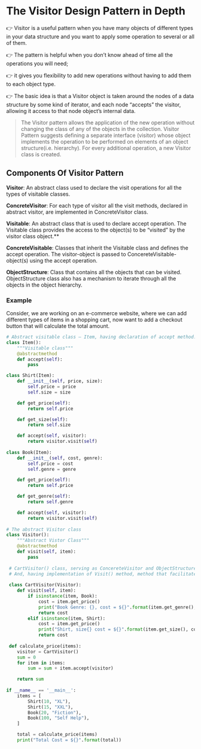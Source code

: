 # The Visitor Design Pattern in Depth

👉 Visitor is a useful pattern when you have many objects of different types in your data structure and you want to apply some operation to several or all of them. 

👉 The pattern is helpful when you don’t know ahead of time all the operations you will need; 

👉 it gives you flexibility to add new operations without having to add them to each object type. 

👉 The basic idea is that a Visitor object is taken around the nodes of a data structure by some kind of iterator, and each node “accepts” the visitor, 
    allowing it access to that node object’s internal data.
    
>The Visitor pattern allows the application of the new operation without changing the class of any of the objects in the collection.
>Visitor Pattern suggests defining a separate interface (visitor) whose object implements the operation to be performed on elements of an object structure(i.e. hierarchy). For every additional operation, a new Visitor class is created.

## Components Of Visitor Pattern

**Visitor**: An abstract class used to declare the visit operations for all the types of visitable classes.

**ConcreteVisitor**: For each type of visitor all the visit methods, declared in abstract visitor, are implemented in ConcreteVisitor class.

**Visitable**: An abstract class that is used to declare accept operation. The Visitable class provides the access to the object(s) to be “visited” by the visitor class object.**

**ConcreteVisitable**: Classes that inherit the Visitable class and defines the accept operation. The visitor-object is passed to ConcereteVisitable- object(s) using the accept operation.

**ObjectStructure**: Class that contains all the objects that can be visited. ObjectStructure class also has a mechanism to iterate through all the objects in the object hierarchy.

### Example
Consider, we are working on an e-commerce website, where we can add different types of items in a shopping cart, now want to add a checkout button that will calculate the total amount.

```python
# Abstract visitable class — Item, having declaration of accept method.
class Item():
    """Visitable class"""
    @abstractmethod
    def accept(self):
        pass

class Shirt(Item):
    def __init__(self, price, size):
        self.price = price
        self.size = size

    def get_price(self):
        return self.price

    def get_size(self):
        return self.size

    def accept(self, visitor):
        return visitor.visit(self)
        
class Book(Item):
    def __init__(self, cost, genre):
        self.price = cost
        self.genre = genre

    def get_price(self):
        return self.price

    def get_genre(self):
        return self.genre

    def accept(self, visitor):
        return visitor.visit(self)   
        
# The abstract Visitor class        
class Visitor():
    """Abstract Vistor Class"""
    @abstractmethod
    def visit(self, item):
        pass
 
 # CartVisitor() class, serving as ConcereteVisitor and ObjectStructure class. 
 # And, having implementation of Visit() method, method that facilitates traversal the entire class hierarchy.
 
 class CartVisitor(Visitor):
    def visit(self, item):
        if isinstance(item, Book):
            cost = item.get_price()
            print("Book Genre: {}, cost = ${}".format(item.get_genre(), cost))
            return cost
        elif isinstance(item, Shirt):
            cost = item.get_price()
            print("Shirt, size{} cost = ${}".format(item.get_size(), cost))
            return cost
            
 def calculate_price(items):
    visitor = CartVisitor()
    sum = 0
    for item in items:
        sum = sum + item.accept(visitor)

    return sum
    
if __name__ == '__main__':
    items = [
        Shirt(10, "XL"),
        Shirt(15, "XXL"),
        Book(20, "Fiction"),
        Book(100, "Self Help"),        
    ]

    total = calculate_price(items)
    print("Total Cost = ${}".format(total))
    
```    
